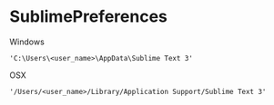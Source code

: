 SublimePreferences
==================

Windows
```
'C:\Users\<user_name>\AppData\Sublime Text 3'
```

OSX
```
'/Users/<user_name>/Library/Application Support/Sublime Text 3'
```
